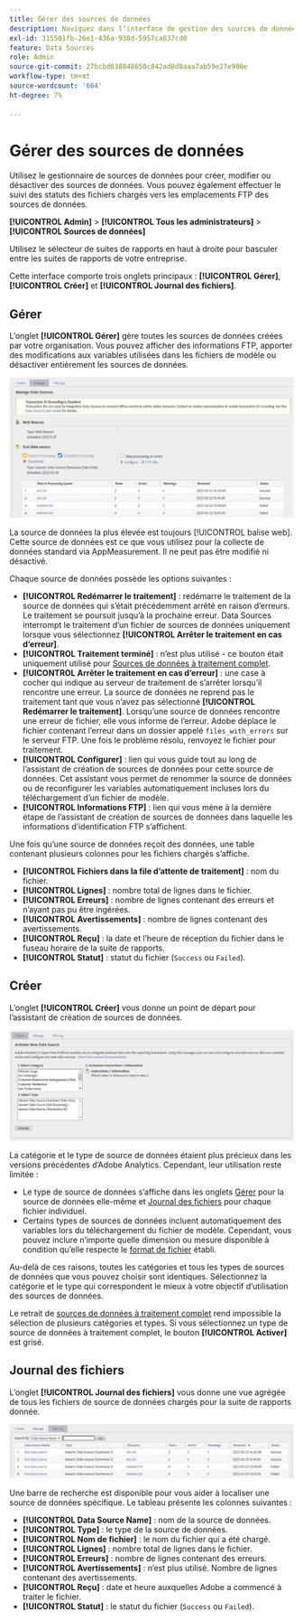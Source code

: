 ```yaml
---
title: Gérer des sources de données
description: Naviguez dans l’interface de gestion des sources de données.
exl-id: 315501fb-26e1-436a-938d-5957ca037cd0
feature: Data Sources
role: Admin
source-git-commit: 27bcbd638848650c842ad8d8aaa7ab59e27e900e
workflow-type: tm+mt
source-wordcount: '664'
ht-degree: 7%

---
```


# Gérer des sources de données

Utilisez le gestionnaire de sources de données pour créer, modifier ou désactiver des sources de données. Vous pouvez également effectuer le suivi des statuts des fichiers chargés vers les emplacements FTP des sources de données.

**[!UICONTROL Admin]** > **[!UICONTROL Tous les administrateurs]** > **[!UICONTROL Sources de données]**

Utilisez le sélecteur de suites de rapports en haut à droite pour basculer entre les suites de rapports de votre entreprise.

Cette interface comporte trois onglets principaux : **[!UICONTROL Gérer]**, **[!UICONTROL Créer]** et **[!UICONTROL Journal des fichiers]**.

## Gérer

L’onglet **[!UICONTROL Gérer]** gère toutes les sources de données créées par votre organisation. Vous pouvez afficher des informations FTP, apporter des modifications aux variables utilisées dans les fichiers de modèle ou désactiver entièrement les sources de données.

![Gérer](assets/manage.png)

La source de données la plus élevée est toujours [!UICONTROL balise web]. Cette source de données est ce que vous utilisez pour la collecte de données standard via AppMeasurement. Il ne peut pas être modifié ni désactivé.

Chaque source de données possède les options suivantes :

* **[!UICONTROL Redémarrer le traitement]** : redémarre le traitement de la source de données qui s’était précédemment arrêté en raison d’erreurs. Le traitement se poursuit jusqu’à la prochaine erreur. Data Sources interrompt le traitement d’un fichier de sources de données uniquement lorsque vous sélectionnez **[!UICONTROL Arrêter le traitement en cas d’erreur]**.
* **[!UICONTROL Traitement terminé]** : n’est plus utilisé - ce bouton était uniquement utilisé pour [Sources de données à traitement complet](full-processing-eol.md).
* **[!UICONTROL Arrêter le traitement en cas d’erreur]** : une case à cocher qui indique au serveur de traitement de s’arrêter lorsqu’il rencontre une erreur. La source de données ne reprend pas le traitement tant que vous n’avez pas sélectionné **[!UICONTROL Redémarrer le traitement]**. Lorsqu’une source de données rencontre une erreur de fichier, elle vous informe de l’erreur. Adobe déplace le fichier contenant l’erreur dans un dossier appelé `files_with_errors` sur le serveur FTP. Une fois le problème résolu, renvoyez le fichier pour traitement.
* **[!UICONTROL Configurer]** : lien qui vous guide tout au long de l’assistant de création de sources de données pour cette source de données. Cet assistant vous permet de renommer la source de données ou de reconfigurer les variables automatiquement incluses lors du téléchargement d’un fichier de modèle.
* **[!UICONTROL Informations FTP]** : lien qui vous mène à la dernière étape de l’assistant de création de sources de données dans laquelle les informations d’identification FTP s’affichent.

Une fois qu’une source de données reçoit des données, une table contenant plusieurs colonnes pour les fichiers chargés s’affiche.

* **[!UICONTROL Fichiers dans la file d’attente de traitement]** : nom du fichier.
* **[!UICONTROL Lignes]** : nombre total de lignes dans le fichier.
* **[!UICONTROL Erreurs]** : nombre de lignes contenant des erreurs et n’ayant pas pu être ingérées.
* **[!UICONTROL Avertissements]** : nombre de lignes contenant des avertissements.
* **[!UICONTROL Reçu]** : la date et l’heure de réception du fichier dans le fuseau horaire de la suite de rapports.
* **[!UICONTROL Statut]** : statut du fichier (`Success` ou `Failed`).

## Créer

L’onglet **[!UICONTROL Créer]** vous donne un point de départ pour l’assistant de création de sources de données.

![Créer](assets/create.png)

La catégorie et le type de source de données étaient plus précieux dans les versions précédentes d’Adobe Analytics. Cependant, leur utilisation reste limitée :

* Le type de source de données s’affiche dans les onglets [Gérer](#manage) pour la source de données elle-même et [Journal des fichiers](#file-log) pour chaque fichier individuel.
* Certains types de sources de données incluent automatiquement des variables lors du téléchargement du fichier de modèle. Cependant, vous pouvez inclure n’importe quelle dimension ou mesure disponible à condition qu’elle respecte le [format de fichier](file-format.md) établi.

Au-delà de ces raisons, toutes les catégories et tous les types de sources de données que vous pouvez choisir sont identiques. Sélectionnez la catégorie et le type qui correspondent le mieux à votre objectif d’utilisation des sources de données.

Le retrait de [sources de données à traitement complet](full-processing-eol.md) rend impossible la sélection de plusieurs catégories et types. Si vous sélectionnez un type de source de données à traitement complet, le bouton **[!UICONTROL Activer]** est grisé.

## Journal des fichiers

L’onglet **[!UICONTROL Journal des fichiers]** vous donne une vue agrégée de tous les fichiers de source de données chargés pour la suite de rapports donnée.

![Journal des fichiers](assets/file-log.png)

Une barre de recherche est disponible pour vous aider à localiser une source de données spécifique. Le tableau présente les colonnes suivantes :

* **[!UICONTROL Data Source Name]** : nom de la source de données.
* **[!UICONTROL Type]** : le type de la source de données.
* **[!UICONTROL Nom de fichier]** : le nom du fichier qui a été chargé.
* **[!UICONTROL Lignes]** : nombre total de lignes dans le fichier.
* **[!UICONTROL Erreurs]** : nombre de lignes contenant des erreurs.
* **[!UICONTROL Avertissements]** : n’est plus utilisé. Nombre de lignes contenant des avertissements.
* **[!UICONTROL Reçu]** : date et heure auxquelles Adobe a commencé à traiter le fichier.
* **[!UICONTROL Statut]** : le statut du fichier (`Success` ou `Failed`).
